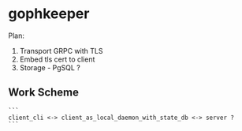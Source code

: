 # gophkeeper

Plan:

1. Transport GRPC with TLS
2. Embed tls cert to client
3. Storage - PgSQL ?

## Work Scheme

    ```
    client_cli <-> client_as_local_daemon_with_state_db <-> server ?
    ```
